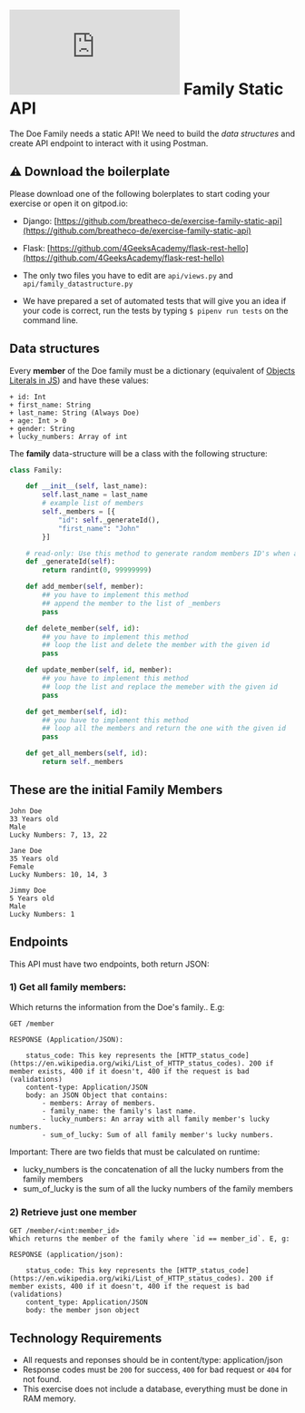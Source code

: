 # ![alt text](https://assets.breatheco.de/apis/img/images.php?blob&random&cat=icon&tags=breathecode,32) Family Static API

The Doe Family needs a static API! We need to build the *data structures* and create API endpoint to interact with it using Postman.

## ⚠️ Download the boilerplate

Please download one of the following bolerplates to start coding your exercise or open it on gitpod.io:
- Django: [https://github.com/breatheco-de/exercise-family-static-api](https://github.com/breatheco-de/exercise-family-static-api)
- Flask: [https://github.com/4GeeksAcademy/flask-rest-hello](https://github.com/4GeeksAcademy/flask-rest-hello)

- The only two files you have to edit are `api/views.py` and `api/family_datastructure.py`
- We have prepared a set of automated tests that will give you an idea if your code is correct, run the tests by typing `$ pipenv run tests` on the command line.

## Data structures

Every **member** of the Doe family must be a dictionary (equivalent of [Objects Literals in JS](https://www.dyn-web.com/tutorials/object-literal/)) and have these values:

    + id: Int
    + first_name: String
    + last_name: String (Always Doe)
    + age: Int > 0
    + gender: String
    + lucky_numbers: Array of int

The **family** data-structure will be a class with the following structure:

```py
class Family:

	def __init__(self, last_name):
		self.last_name = last_name
        # example list of members
        self._members = [{
            "id": self._generateId(),
            "first_name": "John"
        }]

    # read-only: Use this method to generate random members ID's when adding members into the list
    def _generateId(self):
        return randint(0, 99999999)

	def add_member(self, member):
        ## you have to implement this method
        ## append the member to the list of _members
		pass

	def delete_member(self, id):
        ## you have to implement this method
        ## loop the list and delete the member with the given id
		pass

	def update_member(self, id, member):
        ## you have to implement this method
        ## loop the list and replace the memeber with the given id
		pass

	def get_member(self, id):
        ## you have to implement this method
        ## loop all the members and return the one with the given id
		pass

	def get_all_members(self, id):
		return self._members
```

## These are the initial Family Members
```
John Doe
33 Years old
Male
Lucky Numbers: 7, 13, 22
```
```
Jane Doe
35 Years old
Female
Lucky Numbers: 10, 14, 3
```
```
Jimmy Doe
5 Years old
Male
Lucky Numbers: 1
```
## Endpoints

This API must have two endpoints, both return JSON:

### 1) Get all family members:
Which returns the information from the Doe's family.. E.g:
```
GET /member

RESPONSE (Application/JSON):

    status_code: This key represents the [HTTP_status_code](https://en.wikipedia.org/wiki/List_of_HTTP_status_codes). 200 if member exists, 400 if it doesn't, 400 if the request is bad (validations)
    content-type: Application/JSON
    body: an JSON Object that contains:
        - members: Array of members.
        - family_name: the family's last name.
        - lucky_numbers: An array with all family member's lucky numbers.
        - sum_of_lucky: Sum of all family member's lucky numbers.
```
Important: There are two fields that must be calculated on runtime:
- lucky_numbers is the concatenation of all the lucky numbers from the family members
- sum_of_lucky is the sum of all the lucky numbers of the family members


### 2) Retrieve just one member
```
GET /member/<int:member_id>
Which returns the member of the family where `id == member_id`. E, g:

RESPONSE (application/json):

    status_code: This key represents the [HTTP_status_code](https://en.wikipedia.org/wiki/List_of_HTTP_status_codes). 200 if member exists, 400 if it doesn't, 400 if the request is bad (validations)
    content_type: Application/JSON
    body: the member json object
```

## Technology Requirements

- All requests and reponses should be in content/type: application/json
- Response codes must be `200` for success, `400` for bad request or `404` for not found.
- This exercise does not include a database, everything must be done in RAM memory.